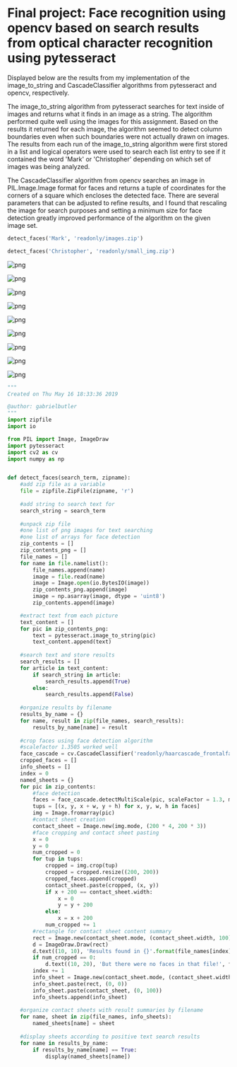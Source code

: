 
# Final project: Face recognition using opencv based on search results from optical character recognition using pytesseract

Displayed below are the results from my implementation of the image_to_string and CascadeClassifier algorithms from pytesseract and opencv, respectively.

The image_to_string algorithm from pytesseract searches for text inside of images and returns what it finds in an image as a string. The algorithm performed quite well using the images for this assignment. Based on the results it returned for each image, the algorithm seemed to detect column boundaries even when such boundaries were not actually drawn on images. The results from each run of the image_to_string algorithm were first stored in a list and logical operators were used to search each list entry to see if it contained the word 'Mark' or 'Christopher' depending on which set of images was being analyzed.

The CascadeClassifier algorithm from opencv searches an image in PIL.Image.Image format for faces and returns a tuple of coordinates for the corners of a square which encloses the detected face. There are several parameters that can be adjusted to refine results, and I found that rescaling the image for search purposes and setting a minimum size for face detection greatly improved performance of the algorithm on the given image set.


```python
detect_faces('Mark', 'readonly/images.zip')

detect_faces('Christopher', 'readonly/small_img.zip')
```


![png](output_2_0.png)



![png](output_2_1.png)



![png](output_2_2.png)



![png](output_2_3.png)



![png](output_2_4.png)



![png](output_2_5.png)



![png](output_2_6.png)



![png](output_2_7.png)



![png](output_2_8.png)



```python
"""
Created on Thu May 16 18:33:36 2019

@author: gabrielbutler
"""
import zipfile
import io

from PIL import Image, ImageDraw
import pytesseract
import cv2 as cv
import numpy as np


def detect_faces(search_term, zipname):
    #add zip file as a variable
    file = zipfile.ZipFile(zipname, 'r')
    
    #add string to search text for
    search_string = search_term
    
    #unpack zip file
    #one list of png images for text searching
    #one list of arrays for face detection
    zip_contents = []
    zip_contents_png = []
    file_names = []    
    for name in file.namelist():
        file_names.append(name)
        image = file.read(name)
        image = Image.open(io.BytesIO(image))
        zip_contents_png.append(image)
        image = np.asarray(image, dtype = 'uint8')
        zip_contents.append(image)

    #extract text from each picture
    text_content = []    
    for pic in zip_contents_png:
        text = pytesseract.image_to_string(pic)
        text_content.append(text)    
    
    #search text and store results
    search_results = []
    for article in text_content:
        if search_string in article:
            search_results.append(True)
        else:
            search_results.append(False)
    
    #organize results by filename
    results_by_name = {}    
    for name, result in zip(file_names, search_results):
        results_by_name[name] = result
    
    #crop faces using face detection algorithm
    #scalefactor 1.3505 worked well
    face_cascade = cv.CascadeClassifier('readonly/haarcascade_frontalface_default.xml')
    cropped_faces = []
    info_sheets = []
    index = 0
    named_sheets = {}
    for pic in zip_contents:        
        #face detection
        faces = face_cascade.detectMultiScale(pic, scaleFactor = 1.3, minSize = (50, 50))
        tups = [(x, y, x + w, y + h) for x, y, w, h in faces]
        img = Image.fromarray(pic)
        #contact sheet creation
        contact_sheet = Image.new(img.mode, (200 * 4, 200 * 3))
        #face cropping and contact sheet pasting
        x = 0
        y = 0
        num_cropped = 0
        for tup in tups:
            cropped = img.crop(tup)
            cropped = cropped.resize((200, 200))
            cropped_faces.append(cropped)
            contact_sheet.paste(cropped, (x, y))
            if x + 200 == contact_sheet.width:
                x = 0
                y = y + 200
            else:
                x = x + 200
            num_cropped += 1
        #rectangle for contact sheet content summary
        rect = Image.new(contact_sheet.mode, (contact_sheet.width, 100), color = (255, 255, 255))
        d = ImageDraw.Draw(rect)
        d.text((10, 10), 'Results found in {}'.format(file_names[index]), fill = (0, 0, 0))
        if num_cropped == 0:
            d.text((10, 20), 'But there were no faces in that file!', fill = (0, 0, 0))
        index += 1
        info_sheet = Image.new(contact_sheet.mode, (contact_sheet.width, contact_sheet.height + rect.height))
        info_sheet.paste(rect, (0, 0))
        info_sheet.paste(contact_sheet, (0, 100))
        info_sheets.append(info_sheet)
    
    #organize contact sheets with result summaries by filename
    for name, sheet in zip(file_names, info_sheets):
        named_sheets[name] = sheet
    
    #display sheets according to positive text search results
    for name in results_by_name:
        if results_by_name[name] == True:
            display(named_sheets[name])
```
